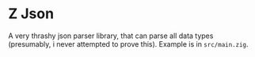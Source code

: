 # Z Json
A very thrashy json parser library, that can parse all data types (presumably, i never attempted to prove this).
Example is in `src/main.zig`.
